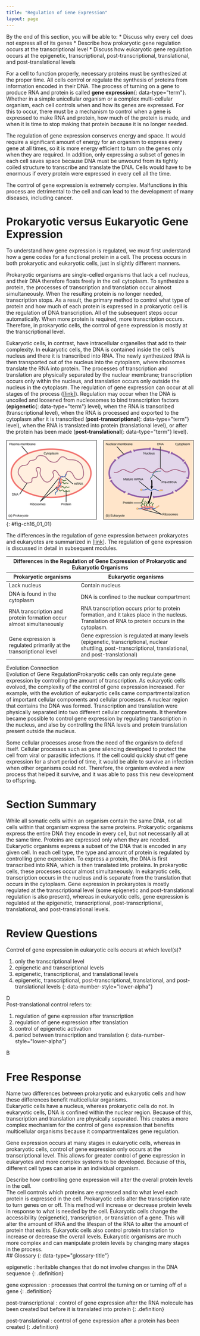```yaml
---
title: "Regulation of Gene Expression"
layout: page
---
```



<div data-type="abstract" markdown="1">
By the end of this section, you will be able to:
* Discuss why every cell does not express all of its genes
* Describe how prokaryotic gene regulation occurs at the transcriptional level
* Discuss how eukaryotic gene regulation occurs at the epigenetic, transcriptional, post-transcriptional, translational, and post-translational levels

</div>

For a cell to function properly, necessary proteins must be synthesized at the proper time. All cells control or regulate the synthesis of proteins from information encoded in their DNA. The process of turning on a gene to produce RNA and protein is called **gene expression**{: data-type="term"}. Whether in a simple unicellular organism or a complex multi-cellular organism, each cell controls when and how its genes are expressed. For this to occur, there must be a mechanism to control when a gene is expressed to make RNA and protein, how much of the protein is made, and when it is time to stop making that protein because it is no longer needed.

The regulation of gene expression conserves energy and space. It would require a significant amount of energy for an organism to express every gene at all times, so it is more energy efficient to turn on the genes only when they are required. In addition, only expressing a subset of genes in each cell saves space because DNA must be unwound from its tightly coiled structure to transcribe and translate the DNA. Cells would have to be enormous if every protein were expressed in every cell all the time.

The control of gene expression is extremely complex. Malfunctions in this process are detrimental to the cell and can lead to the development of many diseases, including cancer.

# Prokaryotic versus Eukaryotic Gene Expression

To understand how gene expression is regulated, we must first understand how a gene codes for a functional protein in a cell. The process occurs in both prokaryotic and eukaryotic cells, just in slightly different manners.

Prokaryotic organisms are single-celled organisms that lack a cell nucleus, and their DNA therefore floats freely in the cell cytoplasm. To synthesize a protein, the processes of transcription and translation occur almost simultaneously. When the resulting protein is no longer needed, transcription stops. As a result, the primary method to control what type of protein and how much of each protein is expressed in a prokaryotic cell is the regulation of DNA transcription. All of the subsequent steps occur automatically. When more protein is required, more transcription occurs. Therefore, in prokaryotic cells, the control of gene expression is mostly at the transcriptional level.

Eukaryotic cells, in contrast, have intracellular organelles that add to their complexity. In eukaryotic cells, the DNA is contained inside the cell’s nucleus and there it is transcribed into RNA. The newly synthesized RNA is then transported out of the nucleus into the cytoplasm, where ribosomes translate the RNA into protein. The processes of transcription and translation are physically separated by the nuclear membrane; transcription occurs only within the nucleus, and translation occurs only outside the nucleus in the cytoplasm. The regulation of gene expression can occur at all stages of the process ([\[link\]](#fig-ch16_01_01)). Regulation may occur when the DNA is uncoiled and loosened from nucleosomes to bind transcription factors (**epigenetic**{: data-type="term"} level), when the RNA is transcribed (transcriptional level), when the RNA is processed and exported to the cytoplasm after it is transcribed (**post-transcriptional**{: data-type="term"} level), when the RNA is translated into protein (translational level), or after the protein has been made (**post-translational**{: data-type="term"} level).

 ![Prokaryotic cells do not have a nucleus, and DNA is located in the cytoplasm. Ribosomes attach to the mRNA as it is being transcribed from DNA. Thus, transcription and translation occur simultaneously. In eukaryotic cells, the DNA is located in the nucleus, and ribosomes are located in the cytoplasm. After being transcribed, pre-mRNA is processed in the nucleus to make the mature mRNA, which is then exported to the cytoplasm where ribosomes become associated with it and translation begins.](../resources/Figure_16_01_01.jpg "Prokaryotic transcription and translation occur simultaneously in the cytoplasm, and regulation occurs at the transcriptional level. Eukaryotic gene expression is regulated during transcription and RNA processing, which take place in the nucleus, and during protein translation, which takes place in the cytoplasm. Further regulation may occur through post-translational modifications of proteins."){: #fig-ch16_01_01}

The differences in the regulation of gene expression between prokaryotes and eukaryotes are summarized in [\[link\]](#tab-ch16_01_01). The regulation of gene expression is discussed in detail in subsequent modules.

<table id="tab-ch16_01_01" class=" " summary=""><thead>
                <tr><th colspan="2" data-align="left">Differences in the Regulation of Gene Expression of Prokaryotic and Eukaryotic Organisms</th></tr>
<tr><th data-align="center">Prokaryotic organisms</th><th data-align="center">Eukaryotic organisms</th></tr>
            </thead><tbody>
<tr><td>Lack nucleus</td><td>Contain nucleus</td></tr>
<tr><td>DNA is found in the cytoplasm</td><td>DNA is confined to the nuclear compartment</td></tr>
<tr><td>RNA transcription and protein formation occur almost simultaneously</td><td>RNA transcription occurs prior to protein formation, and it takes place in the nucleus. Translation of RNA to protein occurs in the cytoplasm.</td></tr>
<tr><td>Gene expression is regulated primarily at the transcriptional level</td><td>Gene expression is regulated at many levels (epigenetic, transcriptional, nuclear shuttling, post-transcriptional, translational, and post-translational)</td></tr>
            </tbody></table>

<div data-type="note" data-has-label="true" class="note evolution" data-label="" markdown="1">
<div data-type="title" class="title">
Evolution Connection
</div>
<span data-type="title">Evolution of Gene Regulation</span>Prokaryotic cells can only regulate gene expression by controlling the amount of transcription. As eukaryotic cells evolved, the complexity of the control of gene expression increased. For example, with the evolution of eukaryotic cells came compartmentalization of important cellular components and cellular processes. A nuclear region that contains the DNA was formed. Transcription and translation were physically separated into two different cellular compartments. It therefore became possible to control gene expression by regulating transcription in the nucleus, and also by controlling the RNA levels and protein translation present outside the nucleus.

Some cellular processes arose from the need of the organism to defend itself. Cellular processes such as gene silencing developed to protect the cell from viral or parasitic infections. If the cell could quickly shut off gene expression for a short period of time, it would be able to survive an infection when other organisms could not. Therefore, the organism evolved a new process that helped it survive, and it was able to pass this new development to offspring.

</div>

# Section Summary

While all somatic cells within an organism contain the same DNA, not all cells within that organism express the same proteins. Prokaryotic organisms express the entire DNA they encode in every cell, but not necessarily all at the same time. Proteins are expressed only when they are needed. Eukaryotic organisms express a subset of the DNA that is encoded in any given cell. In each cell type, the type and amount of protein is regulated by controlling gene expression. To express a protein, the DNA is first transcribed into RNA, which is then translated into proteins. In prokaryotic cells, these processes occur almost simultaneously. In eukaryotic cells, transcription occurs in the nucleus and is separate from the translation that occurs in the cytoplasm. Gene expression in prokaryotes is mostly regulated at the transcriptional level (some epigenetic and post-translational regulation is also present), whereas in eukaryotic cells, gene expression is regulated at the epigenetic, transcriptional, post-transcriptional, translational, and post-translational levels.

# Review Questions

<div data-type="exercise" class="exercise">
<div data-type="problem" class="problem" markdown="1">
Control of gene expression in eukaryotic cells occurs at which level(s)?

1.  only the transcriptional level
2.  epigenetic and transcriptional levels
3.  epigenetic, transcriptional, and translational levels
4.  epigenetic, transcriptional, post-transcriptional, translational, and post-translational levels
{: data-number-style="lower-alpha"}

</div>
<div data-type="solution" class="solution" markdown="1">
D

</div>
</div>

<div data-type="exercise" class="exercise">
<div data-type="problem" class="problem" markdown="1">
Post-translational control refers to:

1.  regulation of gene expression after transcription
2.  regulation of gene expression after translation
3.  control of epigenetic activation
4.  period between transcription and translation
{: data-number-style="lower-alpha"}

</div>
<div data-type="solution" class="solution" markdown="1">
B

</div>
</div>

# Free Response

<div data-type="exercise" class="exercise">
<div data-type="problem" class="problem" markdown="1">
Name two differences between prokaryotic and eukaryotic cells and how these differences benefit multicellular organisms.

</div>
<div data-type="solution" class="solution" markdown="1">
Eukaryotic cells have a nucleus, whereas prokaryotic cells do not. In eukaryotic cells, DNA is confined within the nuclear region. Because of this, transcription and translation are physically separated. This creates a more complex mechanism for the control of gene expression that benefits multicellular organisms because it compartmentalizes gene regulation.

Gene expression occurs at many stages in eukaryotic cells, whereas in prokaryotic cells, control of gene expression only occurs at the transcriptional level. This allows for greater control of gene expression in eukaryotes and more complex systems to be developed. Because of this, different cell types can arise in an individual organism.

</div>
</div>

<div data-type="exercise" class="exercise">
<div data-type="problem" class="problem" markdown="1">
Describe how controlling gene expression will alter the overall protein levels in the cell.

</div>
<div data-type="solution" class="solution" markdown="1">
The cell controls which proteins are expressed and to what level each protein is expressed in the cell. Prokaryotic cells alter the transcription rate to turn genes on or off. This method will increase or decrease protein levels in response to what is needed by the cell. Eukaryotic cells change the accessibility (epigenetic), transcription, or translation of a gene. This will alter the amount of RNA and the lifespan of the RNA to alter the amount of protein that exists. Eukaryotic cells also control protein translation to increase or decrease the overall levels. Eukaryotic organisms are much more complex and can manipulate protein levels by changing many stages in the process.

</div>
</div>

<div data-type="glossary" markdown="1">
## Glossary
{: data-type="glossary-title"}

epigenetic
: heritable changes that do not involve changes in the DNA sequence
{: .definition}

gene expression
: processes that control the turning on or turning off of a gene
{: .definition}

post-transcriptional
: control of gene expression after the RNA molecule has been created but before it is translated into protein
{: .definition}

post-translational
: control of gene expression after a protein has been created
{: .definition}

</div>

